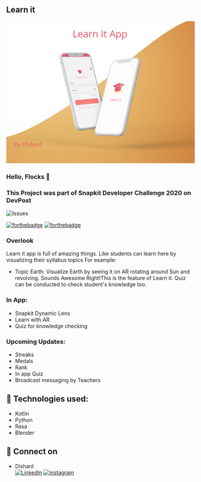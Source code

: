 ## Learn it

![Learn It Mock](https://github.com/Horizon733/Learn-it-App/blob/master/screenshots/Learn_it_mock.png)

### Hello, Flocks 👋
### This Project was part of Snapkit Developer Challenge 2020 on DevPost

![Issues](https://img.shields.io/github/issues/horizon733/covid-smart?style=for-the-badge)

[![forthebadge](https://forthebadge.com/images/badges/built-with-love.svg)](https://forthebadge.com)
[![forthebadge](https://forthebadge.com/images/badges/built-for-android.svg)](https://forthebadge.com)

### Overlook
Learn it app is full of amazing things. Like students can learn here by visualizing their syllabus topics For example:
  - Topic Earth: Visualize Earth by seeing it on AR rotating around Sun and revolving.
Sounds Awesome Right!This is the feature of Learn it. Quiz can be conducted to check student's knowledge too.

### In App:
* Snapkit Dynamic Lens
* Learn with AR
* Quiz for knowledge checking

### Upcoming Updates:
* Streaks
* Medals
* Rank
* In app Quiz
* Broadcast messaging by Teachers

## 🔧 Technologies used:
* Kotlin
* Python
* Rasa
* Blender
## 🤝 Connect on
* Dishant
<br> [![LinkedIn](https://img.shields.io/badge/linkedin-%230077B5.svg?&style=for-the-badge&logo=linkedin&logoColor=white)](https://www.linkedin.com/in/dishant-gandhi/)
[![instagram](https://img.shields.io/badge/instagram-%23E4405F.svg?&style=for-the-badge&logo=instagram&logoColor=white)](https://www.instagram.com/_dishant_733/)


